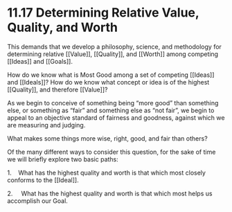 # 11.17 Determining Relative Value, Quality, and Worth

This demands that we develop a philosophy, science, and methodology for determining relative [[Value]], [[Quality]], and [[Worth]]  among competing [[Ideas]] and [[Goals]].

How do we know what is Most Good among a set of competing [[Ideas]] and [[Ideals]]? How do we know what concept or idea is of the highest [[Quality]], and therefore [[Value]]?

As we begin to conceive of something being “more good” than something else, or something as “fair” and something else as “not fair”, we begin to appeal to an objective standard of fairness and goodness, against which we are measuring and judging.

What makes some things more wise, right, good, and fair than others?

Of the many different ways to consider this question, for the sake of time we will briefly explore two basic paths:

1.    What has the highest quality and worth is that which most closely conforms to the [[Ideal]].

2.     What has the highest quality and worth is that which most helps us accomplish our Goal.

